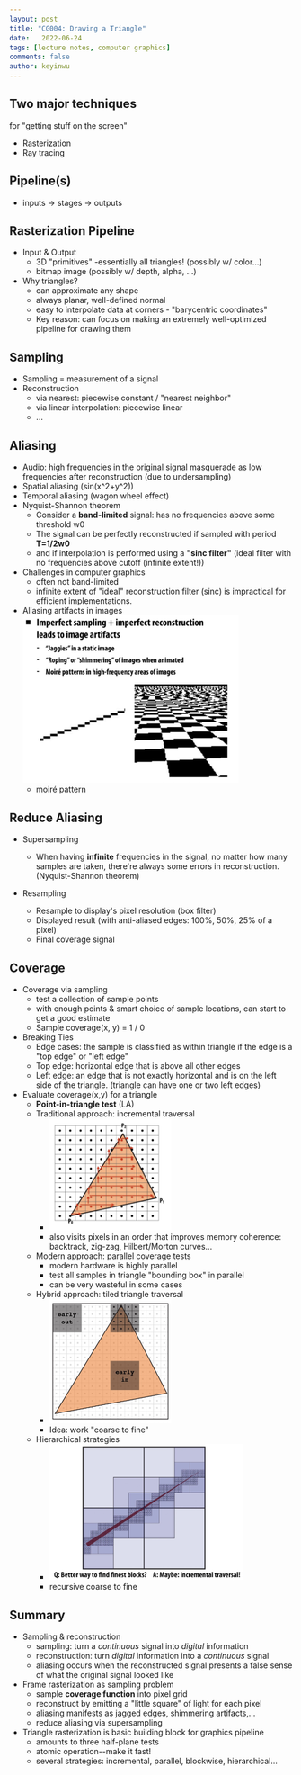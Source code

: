 ```yaml
---
layout: post
title: "CG004: Drawing a Triangle"
date:   2022-06-24
tags: [lecture notes, computer graphics]
comments: false
author: keyinwu
---
```



## Two major techniques 

for "getting stuff on the screen"
- Rasterization
- Ray tracing

## Pipeline(s)

- inputs -> stages -> outputs

## Rasterization Pipeline

- Input & Output
  - 3D "primitives" -essentially all triangles! (possibly w/ color...) 
  - bitmap image (possibly w/ depth, alpha, ...)
- Why triangles?
  - can approximate any shape
  - always planar, well-defined normal
  - easy to interpolate data at corners - "barycentric coordinates"
  - Key reason: can focus on making an extremely well-optimized pipeline for drawing them

## Sampling

- Sampling = measurement of a signal
- Reconstruction 
  - via nearest: piecewise constant / "nearest neighbor"
  - via linear interpolation: piecewise linear
  - ...

## Aliasing

- Audio: high frequencies in the original signal masquerade as low frequencies after reconstruction (due to undersampling)
- Spatial aliasing (sin(x^2+y^2))
- Temporal aliasing (wagon wheel effect)
- Nyquist-Shannon theorem
  - Consider a **band-limited** signal: has no frequencies above some threshold w0
  - The signal can be perfectly reconstructed if sampled with period **T=1/2w0**
  - and if interpolation is performed using a **"sinc filter"** (ideal filter with no frequencies above cutoff (infinite extent!))
- Challenges in computer graphics
  - often not band-limited
  - infinite extent of "ideal" reconstruction filter (sinc) is impractical for efficient implementations.
- Aliasing artifacts in images  
  <img src="https://github.com/keyinwu/blog/raw/main/images/ComputerGraphics/aliasing_artifacts.jpeg" width="80%"/>
  - moiré pattern

## Reduce Aliasing

- Supersampling
  - When having **infinite** frequencies in the signal, no matter how many samples are taken, there're always some errors in reconstruction. (Nyquist-Shannon theorem)
  <!-- - > More: Inigo Quilez, "Filtering the Checkerboard Pattern" & Apodaca et al, "Advanced Renderman" (p273) -->

- Resampling
  - Resample to display's pixel resolution (box filter)
  - Displayed result (with anti-aliased edges: 100%, 50%, 25% of a pixel)
  - Final coverage signal


## **Coverage** 

- Coverage via sampling
    - test a collection of sample points
    - with enough points & smart choice of sample locations, can start to get a good estimate
  - Sample coverage(x, y) = 1 / 0
- Breaking Ties
  - Edge cases: the sample is classified as within triangle if the edge is a "top edge" or "left edge"
  - Top edge: horizontal edge that is above all other edges
  - Left edge: an edge that is not exactly horizontal and is on the left side of the triangle. (triangle can have one or two left edges)
- Evaluate coverage(x,y) for a triangle
  - **Point-in-triangle test** (LA)
  - Traditional approach: incremental traversal  
    - <img src="https://github.com/keyinwu/blog/raw/main/images/ComputerGraphics/incremental_traversal.jpeg" width="50%"/>
    - also visits pixels in an order that improves memory coherence: backtrack, zig-zag, Hilbert/Morton curves...
  - Modern approach: parallel coverage tests
    - modern hardware is highly parallel
    - test all samples in triangle "bounding box" in parallel
    - can be very wasteful in some cases
  - Hybrid approach: tiled triangle traversal
    - <img src="https://github.com/keyinwu/blog/raw/main/images/ComputerGraphics/tiled_triangle_traversal.jpeg" width="50%"/>
    - Idea: work "coarse to fine"
  - Hierarchical strategies  
    - <img src="https://github.com/keyinwu/blog/raw/main/images/ComputerGraphics/hierarchical_strategies.jpeg" width="80%"/>
    - recursive coarse to fine

<!-- ## **Occlusion**

<br> -->

## **Summary**

- Sampling & reconstruction
  - sampling: turn a *continuous* signal into *digital* information
  - reconstruction: turn *digital* information into a *continuous* signal
  - aliasing occurs when the reconstructed signal presents a false sense of what the original signal looked like
- Frame rasterization as sampling problem
  - sample **coverage function** into pixel grid
  - reconstruct by emitting a "little square" of light for each pixel
  - aliasing manifests as jagged edges, shimmering artifacts,...
  - reduce aliasing via supersampling
- Triangle rasterization is basic building block for graphics pipeline
  - amounts to three half-plane tests
  - atomic operation--make it fast!
  - several strategies: incremental, parallel, blockwise, hierarchical...
